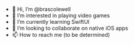 - 👋 Hi, I’m @brascolewell
- 👀 I’m interested in playing video games
- 🌱 I’m currently learning SwiftUI
- 💞️ I’m looking to collaborate on native iOS apps
- 📫 How to reach me (to be determined) 

<!---
brascolewell/brascolewell is a ✨ special ✨ repository because its `README.md` (this file) appears on your GitHub profile.
You can click the Preview link to take a look at your changes.
--->

